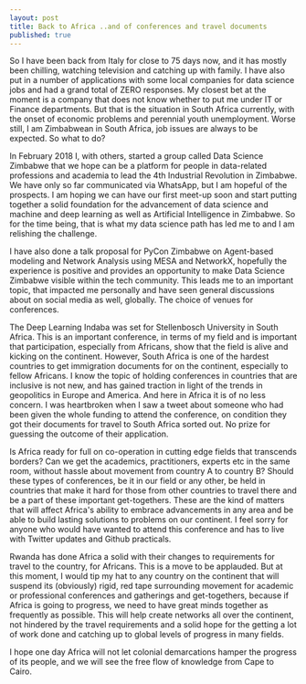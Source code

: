 ```yaml
---
layout: post
title: Back to Africa ..and of conferences and travel documents
published: true
---
```

So I have been back from Italy for close to 75 days now, and it has mostly been chilling, watching television and catching up with family. I have also put in a number of applications with some local companies for data science jobs and had a grand total of ZERO responses. My closest bet at the moment is a company that does not know whether to put me under IT or Finance departments. But that is the situation in South Africa currently, with the onset of economic problems and perennial youth unemployment. Worse still, I am Zimbabwean in South Africa, job issues are always to be expected. So what to do? 

In February 2018 I, with others, started a group called Data Science Zimbabwe that we hope can be a platform for people in data-related professions and academia to lead the 4th Industrial Revolution in Zimbabwe. We have only so far communicated via WhatsApp, but I am hopeful of the prospects. I am hoping we can have our first meet-up soon and start putting together a solid foundation for the advancement of data science and machine and deep learning as well as Artificial Intelligence in Zimbabwe. So for the time being, that is what my data science path has led me to and I am relishing the challenge. 

I have also done a talk proposal for PyCon Zimbabwe on Agent-based modeling and Network Analysis using MESA and NetworkX, hopefully the experience is positive and provides an opportunity to make Data Science Zimbabwe visible within the tech community. This leads me to an important topic, that impacted me personally and have seen general discussions about on social media as well, globally. The choice of venues for conferences. 

The Deep Learning Indaba was set for Stellenbosch University in South Africa. This is an important conference, in terms of my field and is important that participation, especially from Africans, show that the field is alive and kicking on the continent. However, South Africa is one of the hardest countries to get immigration documents for on the continent, especially to fellow Africans. I know the topic of holding conferences in countries that are inclusive is not new, and has gained traction in light of the trends in geopolitics in Europe and America. And here in Africa it is of no less concern. I was heartbroken when I saw a tweet about someone who had been given the whole funding to attend the conference, on condition they got their documents for travel to South Africa sorted out. No prize for guessing the outcome of their application. 

Is Africa ready for full on co-operation in cutting edge fields that transcends borders? Can we get the academics, practitioners, experts etc in the same room, without hassle about movement from country A to country B? Should these types of conferences, be it in our field or any other, be held in countries that make it hard for those from other countries to travel there and be a part of these important get-togethers. These are the kind of matters that will affect Africa's ability to embrace advancements in any area and be able to build lasting solutions to problems on our continent. I feel sorry for anyone who would have wanted to attend this conference and has to live with Twitter updates and Github practicals. 

Rwanda has done Africa a solid with their changes to requirements for travel to the country, for Africans. This is a move to be applauded. But at this moment, I would tip my hat to any country on the continent that will suspend its (obviously) rigid, red tape surrounding movement for academic or professional conferences and gatherings and get-togethers, because if Africa is going to progress, we need to have great minds together as frequently as possible. This will help create networks all over the continent, not hindered by the travel requirements and a solid hope for the getting a lot of work done and catching up to global levels of progress in many fields. 

I hope one day Africa will not let colonial demarcations hamper the progress of its people, and we will see the free flow of knowledge from Cape to Cairo. 
